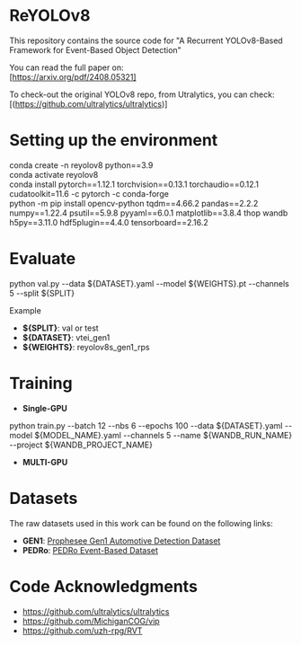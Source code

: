 # ReYOLOv8

This repository contains the source code for "A Recurrent YOLOv8-Based Framework for Event-Based Object Detection" <br/>

You can read the full paper on: <br/>
[https://arxiv.org/pdf/2408.05321] <br/>

To check-out the original YOLOv8 repo, from Utralytics, you can check: <br/>
[(https://github.com/ultralytics/ultralytics)] <br/>

# Setting up the environment 

conda create -n reyolov8 python==3.9 <br/>
conda activate reyolov8 <br/>
conda install pytorch==1.12.1 torchvision==0.13.1 torchaudio==0.12.1 cudatoolkit=11.6 -c pytorch -c conda-forge <br/>
python -m pip install opencv-python tqdm==4.66.2 pandas==2.2.2 numpy==1.22.4 psutil==5.9.8 pyyaml==6.0.1 matplotlib==3.8.4 thop wandb h5py==3.11.0 hdf5plugin==4.4.0 tensorboard==2.16.2 <br/>


# Evaluate 


python val.py --data ${DATASET}.yaml --model ${WEIGHTS}.pt  --channels 5 --split ${SPLIT} <br/>

Example
- **${SPLIT}**: val or test
- **${DATASET}**: vtei_gen1
- **${WEIGHTS}**: reyolov8s_gen1_rps

# Training 

- **Single-GPU**

 python train.py --batch 12 --nbs 6 --epochs 100 --data ${DATASET}.yaml  --model ${MODEL_NAME}.yaml --channels 5 --name ${WANDB_RUN_NAME} --project ${WANDB_PROJECT_NAME} <br/>



- **MULTI-GPU**


# Datasets 

The raw datasets used in this work can be found on the following links:

- **GEN1**: [Prophesee Gen1 Automotive Detection Dataset](https://www.prophesee.ai/2020/01/24/prophesee-gen1-automotive-detection-dataset/)
- **PEDRo**: [PEDRo Event-Based Dataset](https://github.com/SSIGPRO/PEDRo-Event-Based-Dataset)

# Code Acknowledgments

- https://github.com/ultralytics/ultralytics
- https://github.com/MichiganCOG/vip
- https://github.com/uzh-rpg/RVT
